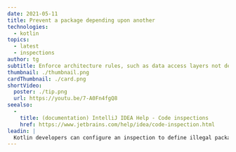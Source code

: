 ```yaml
---
date: 2021-05-11
title: Prevent a package depending upon another
technologies:
  - kotlin
topics:
  - latest
  - inspections
author: tg
subtitle: Enforce architecture rules, such as data access layers not depending upon UI layers.
thumbnail: ./thumbnail.png
cardThumbnail: ./card.png
shortVideo:
  poster: ./tip.png
  url: https://youtu.be/7-A0Fn4fgQ8
seealso:
  - 
    title: (documentation) IntelliJ IDEA Help - Code inspections
    href: https://www.jetbrains.com/help/idea/code-inspection.html
leadin: |
  Kotlin developers can configure an inspection to define illegal package dependencies, which can prevent code from accidentally depending upon the wrong packages, for example the UI layer talking directly to the data access layer.
---
```


